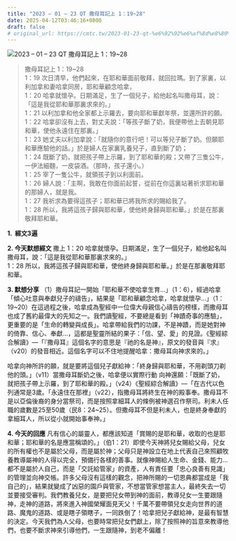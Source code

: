 ```yaml
---
title: "2023 – 01 – 23 QT 撒母耳記上 1：19~28"
date: 2025-04-12T03:46:16+0800
draft: false
# original_url: https://cmtc.tw/2023-01-23-qt-%e6%92%92%e6%af%8d%e8%80%b3%e8%a8%98%e4%b8%8a-1%ef%bc%9a1928
---
```


![2023 – 01 – 23 QT  撒母耳記上 1：19\~28](/images/qt.jpg  "2023 – 01 – 23 QT  撒母耳記上 1：19\~28")

> 撒母耳記上 1：19\~28  
> 1：19 次日清早，他們起來，在耶和華面前敬拜，就回拉瑪。到了家裏，以利加拿和妻哈拿同房，耶和華顧念哈拿，  
> 1：20 哈拿就懷孕。日期滿足，生了一個兒子，給他起名叫撒母耳，說：「這是我從耶和華那裏求來的。」  
> 1：21 以利加拿和他全家都上示羅去，要向耶和華獻年祭，並還所許的願。  
> 1：22 哈拿卻沒有上去，對丈夫說：「等孩子斷了奶，我便帶他上去朝見耶和華，使他永遠住在那裏。」  
> 1：23 她丈夫以利加拿說：「就隨你的意行吧！可以等兒子斷了奶。但願耶和華應驗他的話。」於是婦人在家裏乳養兒子，直到斷了奶；  
> 1：24 既斷了奶，就把孩子帶上示羅，到了耶和華的殿；又帶了三隻公牛，一伊法細麵，一皮袋酒。（那時，孩子還小。）  
> 1：25 宰了一隻公牛，就領孩子到以利面前。  
> 1：26 婦人說：「主啊，我敢在你面前起誓，從前在你這裏站著祈求耶和華的那婦人，就是我。  
> 1：27 我祈求為要得這孩子；耶和華已將我所求的賜給我了。  
> 1：28 所以，我將這孩子歸與耶和華，使他終身歸與耶和華。」於是在那裏敬拜耶和華。

**1.  經文3遍**

**2. 今天默想經文**
撒上 1：20 哈拿就懷孕。日期滿足，生了一個兒子，給他起名叫撒母耳，說：「這是我從耶和華那裏求來的。」  
1：28 所以，我將這孩子歸與耶和華，使他終身歸與耶和華。」於是在那裏敬拜耶和華。

**3. 默想分享**
（1）撒母耳記一開始「耶和華不使哈拿生育…」（1：6），經過哈拿「傾心吐意與奉獻兒子的禱告」，結果是「耶和華顧念哈拿，哈拿就懷孕…」（1：19\~20）在這過程之後，哈拿成為聖經中一位偉大母親信心禱告的榜樣，而撒母耳也成了舊約最偉大的先知之一。我們讀聖經，不要總是看到「神蹟奇事的應驗」，更重要的是「生命的轉變與成長」。哈拿帶給我們的功課，不是神蹟，而是她對神的倚靠、信心、奉獻…，這都是聖靈所結的果子：「信、望、愛」的見證。《聖經綜合解讀》—「『撒母耳』這個名字的意思是『祂的名是神』，原文的發音與『求』（v20）的發音相近。這個名字可以不住地提醒哈拿：撒母耳向神求來的。」

哈拿向神所許的願，就是要將這個兒子獻給神：「終身歸與耶和華，不用剃頭刀剃他的頭。」（v11）當撒母耳斷奶之後，哈拿便以實際行動 向神還願：「既斷了奶，就把孩子帶上示羅，到了耶和華的殿。」（v24）《聖經綜合解讀》—「在古代以色列通常是3歲。「永遠住在那裡」（v22），指撒母耳將終生在神的殿事奉。撒母耳不是以亞倫後裔的身分當祭司，而是按照拿細耳人的條例被神選召作祭司。利未人任職的歲數是25至50歲（民8：24\~25）。但撒母耳不但是利未人，也是終身奉獻的拿細耳人，所以從小就開始事奉神。」

**4. 今天的回應**
凡有信心的屬靈人，都應該知道「賞賜的是耶和華，收取的也是耶和華；耶和華的名是應當稱頌的。」（伯1：21）即使今天神將兒女賜給父母，兒女的所有權也不是屬於父母，而是屬於神；父母只是神設立在地上代表自己來照顧牧養教導屬神的人得以完全，預備行各樣的善事。就像神賜給人生命、金錢、能力…都不是屬於人自己，而是「交託給管家」的資產，人有責任要「忠心良善有見識」的管理並向神交帳。許多父母沒有這樣的觀念，把神所賜的一切恩典都當成是「我自己的」，結果就變成了凶惡的園戶與管家，不想當管家想當主人，最終失去一切並要接受審判。我們教養兒女，是要把兒女帶到神的面前，教導兒女一生要跟隨神，走神的道路，將來進入神國榮耀面見天父！千萬不要帶領兒女走向世界的道路、魔鬼的道路、或是瞎子領瞎子，一同跌倒了！哈拿把兒子獻給神，是最有智慧的決定。今天我們為人父母，也要時常把兒女們獻上，除了按照神的旨意來教導他們，也要不斷求神來引導他們，一生跟隨神，到老不偏離！
